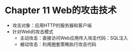 # Chapter 11 Web的攻击技术

- 攻击对象：应用HTTP的服务器和客户端
- 针对Web的攻击模式
  - 主动攻击：直接访问Web应用传入攻击代码：SQL注入
  - 被动攻击：利用圈套策略执行攻击代码